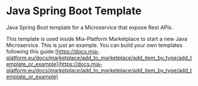 # Java Spring Boot Template

Java Spring Boot template for a Microservice that expose Rest APIs.

This template is used inside Mia-Platform Marketplace to start a new Java Microservice.
This is just an example. You can build your own templates following this guide [https://docs.mia-platform.eu/docs/marketplace/add_to_marketplace/add_item_by_type/add_template_or_example](https://docs.mia-platform.eu/docs/marketplace/add_to_marketplace/add_item_by_type/add_template_or_example)
